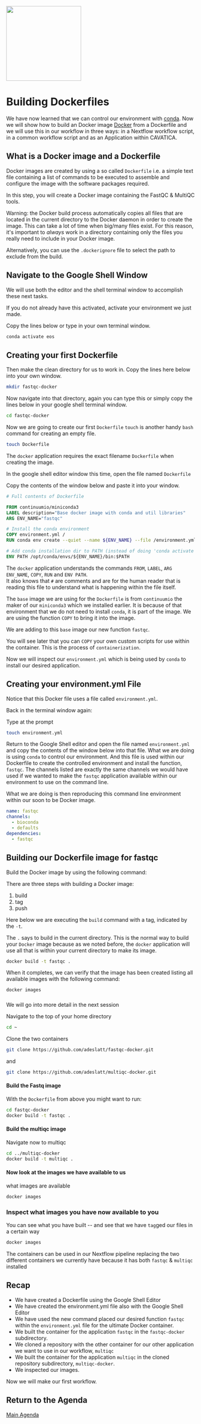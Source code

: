 <p>
<img src="https://github.com/NIH-NICHD/Elements-of-Style-Workflow-Creation-Maintenance/blob/main/assets/Moby-Logo.png" width=200>
</p>
<b>
</b>

# Building Dockerfiles

We have now learned that we can control our environment with [conda](https://conda.io).   Now we will show how to build an Docker image [Docker](https://www.docker.com/) from a Dockerfile and we will use this in our workflow in three ways:  in a Nextflow workflow script, in a common workflow script and as an Application within CAVATICA.

## What is a Docker image and a Dockerfile

Docker images are created by using a so called `Dockerfile` i.e. a simple text file 
containing a list of commands to be executed to assemble and configure the image
with the software packages required.    

In this step, you will create a Docker image containing the FastQC & MultiQC tools.

Warning: the Docker build process automatically copies all files that are located in the current directory to the Docker daemon in order to create the image. This can take a lot of time when big/many files exist. For this reason, it's important to *always* work in a directory containing only the files you really need to include in your Docker image. 

Alternatively, you can use the `.dockerignore` file to select the path to exclude from the build. 

## Navigate to the Google Shell Window

We will use both the editor and the shell terminal window to accomplish these next tasks.

If you do not already have this activated, activate your environment we just made.

Copy the lines below or type in your own terminal window.
```bash
conda activate eos
```

## Creating your first Dockerfile

Then make the clean directory for us to work in.   Copy the lines here below into your own window.

```bash
mkdir fastqc-docker
```
Now navigate into that directory, again you can type this or simply copy the lines below in your google shell terminal window.

```bash
cd fastqc-docker
```

Now we are going to create our first `Dockerfile`
`touch` is another handy `bash` command for creating an empty file.

```bash
touch Dockerfile
```

The `docker` application requires the exact filename `Dockerfile` when creating the image.

In the google shell editor window this time, open the file named `Dockerfile`

Copy the contents of the window below and paste it into your window.

```Dockerfile
# Full contents of Dockerfile

FROM continuumio/miniconda3
LABEL description="Base docker image with conda and util libraries"
ARG ENV_NAME="fastqc"

# Install the conda environment
COPY environment.yml /
RUN conda env create --quiet --name ${ENV_NAME} --file /environment.yml && conda clean -a

# Add conda installation dir to PATH (instead of doing 'conda activate')
ENV PATH /opt/conda/envs/${ENV_NAME}/bin:$PATH
```

The `docker` application understands the commands `FROM`, `LABEL`, `ARG ENV_NAME`, `COPY`, `RUN` and `ENV PATH`.  
It also knows that `#` are comments and are for the human reader that is reading this file to understand what is happening within the file itself.

The `base` image we are using for the `Dockerfile` is from `continuumio` the maker of our `miniconda3` which we installed earlier.   It is because of that environment that we do not need to install `conda`, it is part of the image.  We are using the function `COPY` to bring it into the image. 

We are adding to this `base` image our new function `fastqc`.

You will see later that you can `COPY` your own custom scripts for use within the container.   This is the process of `containerization`.

Now we will inspect our `environment.yml` which is being used by `conda` to install our desired application.

## Creating your environment.yml File

Notice that this Docker file uses a file called `environment.yml`. 

Back in the terminal window again:

Type at the prompt
```bash
touch environment.yml
```

Return to the Google Shell editor and open the file named `environment.yml` and copy the contents of the window below into that file.
What we are doing is using `conda` to control our environment.   And this file is used within our Dockerfile to create the controlled environment and install the function, `fastqc`.   The channels listed are exactly the same channels we would have used if we wanted to make the `fastqc` application available within our environment to use on the command line.

What we are doing is then reproducing this command line environment within our soon to be Docker image.

```environment.yml
name: fastqc
channels:
  - bioconda
  - defaults
dependencies:
  - fastqc
```

## Building our Dockerfile image for fastqc

Build the Docker image by using the following command: 

There are three steps with building a Docker image:

1. build
2. tag
3. push

Here below we are executing the `build` command with a tag, indicated by the `-t`.

The `.` says to build in the current directory.   This is the normal way to build your `Docker` image because as we noted before, the `docker` application will use all that is within your current directory to make its image.

```bash
docker build -t fastqc .
```

When it completes, we can verify that the image has been created listing all available images with the following command:

```bash
docker images
```

### 

We will go into more detail in the next session

Navigate to the top of your home directory

```bash
cd ~
```

Clone the two containers

```bash
git clone https://github.com/adeslatt/fastqc-docker.git
```

and 

```bash
git clone https://github.com/adeslatt/multiqc-docker.git
```

#### Build the Fastq image

With the `Dockerfile` from above you might want to run:
```bash
cd fastqc-docker
docker build -t fastqc .
```

#### Build the multiqc image

Navigate now to multiqc

```bash
cd ../multiqc-docker
docker build -t multiqc .
```

#### Now look at the images we have available to us

what images are available 

```bash
docker images
```


### Inspect what images you have now available to you

You can see what you have built -- and see that we have `tag`ged our files in a certain way

```bash
docker images
```

The containers can be used in our Nextflow pipeline replacing the two different containers we currently have because it has both `fastqc` & `multiqc` installed

## Recap

* We have created a Dockerfile using the Google Shell Editor
* We have created the environment.yml file also with the Google Shell Editor
* We have used the new command placed our desired function `fastqc` within the `environment.yml` file for the ultimate Docker container.
* We built the container for the application `fastqc` in the `fastqc-docker` subdirectory.
* We cloned a repository with the other container for our other application we want to use in our workflow, `multiqc`
* We built the container for the application `multiqc` in the cloned repository subdirectory, `multiqc-docker`.
* We inspected our images.


Now we will make our first workflow.

## Return to the Agenda

[Main Agenda](https://github.com/NIH-NICHD/Elements-of-Style-Workflow-Creation-Maintenance#readme)



